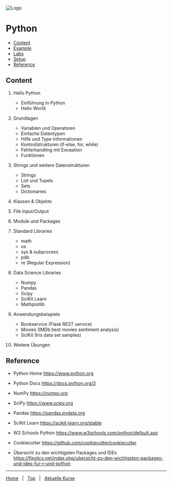 ![Logo](https://www.iten-engineering.ch/logo.png)

# Python 
- [Content](#content)
- [Example](example)
- [Labs](lab/labs.md)
- [Setup](setup.md)
- [Reference](#reference)

## Content

1. Hello Python
   - Einführung in Python
   - Hello World

2. Grundlagen
   - Variablen und Operatoren
   - Einfache Datentypen
   - Hilfe und Type Informationen
   - Kontrollstrukturen (if-else, for, while)
   - Fehlerhandling mit Exception
   - Funktionen

3. Strings und weitere Datenstrukturen
   - Strings
   - List und Tupels
   - Sets
   - Dictionaries

4. Klassen & Objekte

5. File Input/Output

6. Module und Packages

7. Standard Libraries
   - math
   - os
   - sys & subprocess
   - pdb
   - re (Regular Expression)
  
8. Data Science Libraries
   - Numpy
   - Pandas
   - Scipy
   - SciKit Learn
   - Mathplotlib

9. Anwendungsbeispiele
   - Bookservice (Flask REST service)
   - Movies (IMDb best movies sentiment analysis)
   - SciKit (Iris data set samples)

10. Weitere Übungen

## Reference
  
- Python Home
  https://www.python.org 

- Python Docs
  https://docs.python.org/3

- NumPy
  https://numpy.org

- SciPy
  https://www.scipy.org

- Pandas
  https://pandas.pydata.org 

- SciKit Learn
  https://scikit-learn.org/stable  
  
- W3 Schools Python
  https://www.w3schools.com/python/default.asp  
  
- Cookiecutter
  https://github.com/cookiecutter/cookiecutter

- Übersicht zu den wichtigsten Packages und IDEs 
  https://flexitcs.net/index.php/ubersicht-zu-den-wichtigsten-packages-und-ides-fur-r-und-python
        
---
[Home](#python) &nbsp; | &nbsp; [Top](#python) &nbsp; | &nbsp; [Aktuelle Kurse](https://www.iten-engineering.ch/course)
